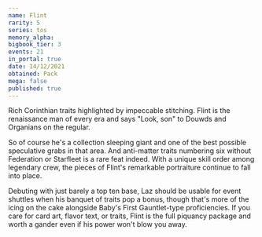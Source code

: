 ```yaml
---
name: Flint
rarity: 5
series: tos
memory_alpha:
bigbook_tier: 3
events: 21
in_portal: true
date: 14/12/2021
obtained: Pack
mega: false
published: true
---
```


Rich Corinthian traits highlighted by impeccable stitching. Flint is the renaissance man of every era and says "Look, son" to Douwds and Organians on the regular. 

So of course he's a collection sleeping giant and one of the best possible speculative grabs in that area. And anti-matter traits numbering six without Federation or Starfleet is a rare feat indeed. With a unique skill order among legendary crew, the pieces of Flint's remarkable portraiture continue to fall into place.

Debuting with just barely a top ten base, Laz should be usable for event shuttles when his banquet of traits pop a bonus, though that's more of the icing on the cake alongside Baby's First Gauntlet-type proficiencies. If you care for card art, flavor text, or traits, Flint is the full piquancy package and worth a gander even if his power won't blow you away.
